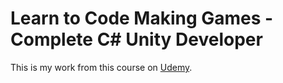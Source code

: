 # Learn to Code Making Games - Complete C# Unity Developer

This is my work from this course on [Udemy](https://www.udemy.com/).
